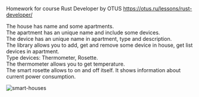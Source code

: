 Homework for course Rust Developer by OTUS
https://otus.ru/lessons/rust-developer/

The house has name and some apartments.  
The apartment has an unique name and include some devices.  
The device has an unique name in apartment, type and description.   
The library allows you to add, get and remove some device in house, get list devices in apartment.  
Type devices: Thermometer, Rosette.   
The thermometer allows you to get temperature.   
The smart rosette allows to on and off itself. It shows information about current power consumption.    

![smart-houses](https://user-images.githubusercontent.com/44276887/149300552-4ee6367d-79f4-4f33-82f0-69121a30ff8f.jpeg)